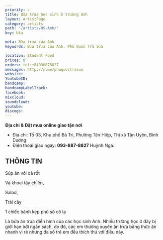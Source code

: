 ```yaml
---
priority: c
title: Bữa trưa học sinh ở trường Anh  
layout: ArtistPage
category: artists
path: '/artists/HS-Anh/'
key: bta

meta: Bữa trưa của Anh 
keywords: Bữa trưa của Anh, Phú Quốc Trà Sữa

location: Student Food
prices: 0
orders: tel:+84938878827
messages: http://m.me/phuquoctrasua
website: 
YoutubeID: 
bandcamp: 
bandcampLabelTrack: 
facebook: 
mixcloud: 
soundcloud: 
youtube: 
discogs: 
---
```




**Địa chỉ & Đặt mua online giao tận nơi**

- Địa chỉ: Tổ 03, Khu phố Bà Tri, Phường Tân Hiệp, Thị xã Tân Uyên, Bình Dương
- Điện thoại giao ngay: **093-887-8827** Huỳnh Nga.

## THÔNG TIN

 Súp ăn với cà rốt 
 
 Và khoai tây chiên, 
 
 Salad, 
 
 Trái cây 
 
 1 chiếc bánh kẹp phủ sô cô la 
 
 Là bữa ăn trưa điển hình của các học sinh Anh. Nhiều trường học ở đây bị giới hạn bởi ngân sách, do đó, các em thường xuyên ăn trưa bằng thức ăn nhanh vì rẻ nhưng đa số trẻ em đều thích thú với điều này.